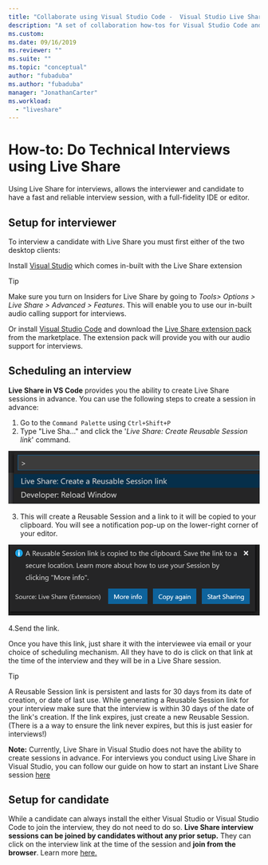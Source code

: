 ```yaml
---
title: "Collaborate using Visual Studio Code -  Visual Studio Live Share | Microsoft Docs"
description: "A set of collaboration how-tos for Visual Studio Code and Live Share."
ms.custom:
ms.date: 09/16/2019
ms.reviewer: ""
ms.suite: ""
ms.topic: "conceptual"
author: "fubaduba"
ms.author: "fubaduba"
manager: "JonathanCarter"
ms.workload: 
  - "liveshare"
---
```

<!--
Copyright &copy; Microsoft Corporation
All rights reserved.
Creative Commons Attribution 4.0 License (International): https://creativecommons.org/licenses/by/4.0/legalcode
-->

# How-to: Do Technical Interviews using Live Share

Using Live Share for interviews, allows the interviewer and candidate to have a fast and reliable interview session, with a full-fidelity IDE or editor. 


## Setup for interviewer 
To interview a candidate with Live Share you must first either of the two desktop clients:

Install [Visual Studio](../use/vs.md) which comes in-built with the Live Share extension

>[!TIP] 
> Make sure you turn on Insiders for Live Share by going to *Tools> Options > Live Share > Advanced > Features*. This will enable you to use our in-built audio calling support for interviews.

Or install [Visual Studio Code](../use/vscode.md) and download the [Live Share extension pack](https://marketplace.visualstudio.com/items?itemName=MS-vsliveshare.vsliveshare-pack) from the marketplace. The extension pack will provide you with our audio support for interviews. 

## Scheduling an interview 

**Live Share in VS Code** provides you the ability to create Live Share sessions in advance. You can use the following steps to create a session in advance:

1. Go to the `Command Palette` using `Ctrl+Shift+P`
1. Type "Live Sha..." and click the '_Live Share: Create Reusable Session link_' command.

![vscode-reusablesessioncmd](../media/vscode-cmdpalette-createreusablelink.png)

3. This will create a Reusable Session and a link to it will be copied to your clipboard. You will see a notification pop-up on the lower-right corner of your editor.

![vscode-reusablesessionnotif](../media/vscode-notification-resuablesession.png)

4.Send the link.

Once you have this link, just share it with the interviewee via email or your choice of scheduling mechanism. All they have to do is click on that link at the time of the interview and they will be in a Live Share session. 
> [!TIP] 
>A Reusable Session link is persistent and lasts for 30 days from its date of creation, or date of last use. While generating a Reusable Session link for your interview make sure that the interview is within 30 days of the date of the link's creation. If the link expires, just create a new Reusable Session. (There is a a way to ensure the link never expires, but this is just easier for interviews!)

**Note:** Currently, Live Share in Visual Studio does not have the ability to create sessions in advance. For interviews you conduct using Live Share in Visual Studio, you can follow our guide on how to start an instant Live Share session [here](../quickstart/share.md)



## Setup for candidate
While a candidate can always install the either Visual Studio or Visual Studio Code to join the interview, they do not need to do so. **Live Share interview sessions can be joined by candidates without any prior setup.** They can click on the interview link at the time of the session and **join from the browser**. Learn more [here.](../quickstart/browser-join.md)



<!--
### **What to do as an Interviewer?**

As an interviewer you will act as the host of the Live Share session. If you are not familiar with Live Share, we suggest you refer to the [share a project](../use/vscode.md) section of our how-to guide
### **What to do as the Interviewee?**

If you are expecting to do a Technical Interview using Live Share, you are in luck! We want to make sure you are familiar with the basic Live Share features so you feel comfortable during your interview.

1. Before the interview, take some time and look over the [How-to guide](../use/vscode.md) so you understand how Live Share works.

1. You may want to install Visual Studio Code beforehand so that you are not waiting for the installation to complete once you start your interview

1. If you don't have the time, no worries. All you need to have a full interview is the link to a Live Share session your interviewer sends you while scheduling the interview. Just clicking on the link will automatically take you through all the steps needed.

1. At the time of the interview, just click on the link and follow the steps it takes you through. If you are early or your interviewer is late to the interview, don't worry! You will just be in the 'lobby' waiting for your interviewer to join. No other steps are required, and once your interviewer joins the session will automatically start.

>[!NOTE]
>If you find that the session has disconnected before or after the interviewer joined, don't worry. Just exit out of that session if (it isn't already closed) and re-click on the same link!

You are now all set to go with using Live Share for your interview! 
-->
